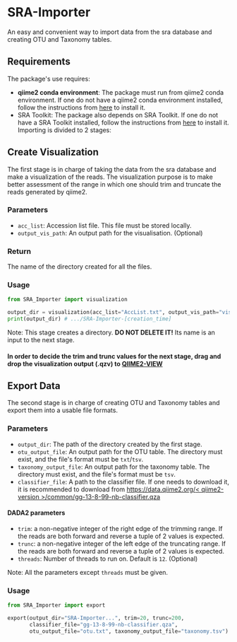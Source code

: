 # SRA-Importer

An easy and convenient way to import data from the sra database and creating OTU and Taxonomy tables.

## Requirements

The package's use requires:
 - **qiime2 conda environment**: The package must run from qiime2 conda environment. 
If one do not have a qiime2 conda environment installed, follow the instructions from [here](https://docs.qiime2.org/2022.8/install/native/) to install it.   
 - SRA Toolkit: The package also depends on SRA Toolkit. 
If one do not have a SRA Toolkit installed, follow the instructions from [here](https://github.com/ncbi/sra-tools/wiki/02.-Installing-SRA-Toolkit) to install it.
Importing is divided to 2 stages:

## Create Visualization

The first stage is in charge of taking the data from the sra database and make a visualization of the reads.
The visualization purpose is to make better assessment of the range in which one should trim and truncate the reads generated by qiime2.

### Parameters
 - `acc_list`: Accession list file. This file must be stored locally.
 - `output_vis_path`: An output path for the visualisation. (Optional)

### Return
The name of the directory created for all the files.

### Usage
```python
from SRA_Importer import visualization

output_dir = visualization(acc_list="AccList.txt", output_vis_path="vis.qzv")
print(output_dir) # .../SRA-Importer-[creation_time]
```

Note: This stage creates a directory. **DO NOT DELETE IT!** Its name is an input to the next stage.

#### In order to decide the trim and trunc values for the next stage, drag and drop the visualization output (.qzv) to [QIIME2-VIEW](https://view.qiime2.org/)

## Export Data

The second stage is in charge of creating OTU and Taxonomy tables and export them into a usable file formats.

### Parameters
 - `output_dir`: The path of the directory created by the first stage.
 - `otu_output_file`: An output path for the OTU table. The directory must exist, and the file's format must be `txt`/`tsv`.
 - `taxonomy_output_file`: An output path for the taxonomy table. The directory must exist, and the file's format must be `tsv`.
 - `classifier_file`: A path to the classifier file. If one needs to download it, it is recommended to download from 
[https://data.qiime2.org/< qiime2-version >/common/gg-13-8-99-nb-classifier.qza](https://data.qiime2.org/2022.8/common/gg-13-8-99-nb-classifier.qza)
#### DADA2 parameters
 - `trim`: a non-negative integer of the right edge of the trimming range. 
If the reads are both forward and reverse a tuple of 2 values is expected.
 - `trunc`: a non-negative integer of the left edge of the truncating range. 
If the reads are both forward and reverse a tuple of 2 values is expected.
 - `threads`: Number of threads to run on. Default is `12`. (Optional)

Note: All the parameters except `threads` must be given.

### Usage
```python
from SRA_Importer import export

export(output_dir="SRA-Importer...", trim=20, trunc=200, 
       classifier_file="gg-13-8-99-nb-classifier.qza", 
       otu_output_file="otu.txt", taxonomy_output_file="taxonomy.tsv")
```